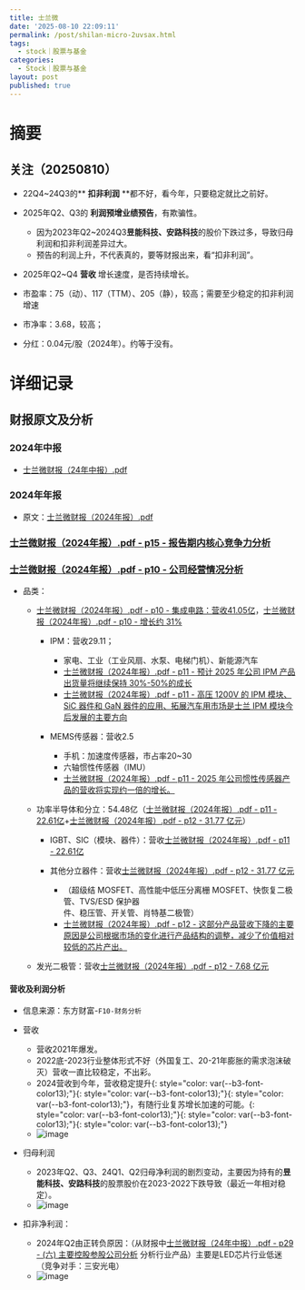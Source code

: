 ```yaml
---
title: 士兰微
date: '2025-08-10 22:09:11'
permalink: /post/shilan-micro-2uvsax.html
tags:
  - stock｜股票与基金
categories:
  - Stock｜股票与基金
layout: post
published: true
---
```






# 摘要

## 关注（20250810）

- 22Q4~24Q3的** **扣非利润** **都不好，<span data-type="text" style="color: var(--b3-font-color13);">看今年，只要稳定</span>就比之前<span data-type="text" style="color: var(--b3-font-color13);">好</span>。
- 2025年Q2、Q3的 **利润** ​**预增业绩预告**，<span data-type="text" style="color: var(--b3-font-color13);">有欺骗性</span>。

  - 因为2023年Q2~2024Q3**昱能科技、安路科技**的股价下跌过多，导致归母利润和扣非利润差异过大。
  - 预告的利润上升，不代表真的，要等财报出来，看“扣非利润”。
- 2025年Q2~Q4  **营收** 增长速度，是否持续增长。
- 市盈率：75（动）、117（TTM）、205（静），<span data-type="text" style="color: var(--b3-font-color13);">较高</span>；需要至少稳定的<span data-type="text" style="color: var(--b3-font-color13);">扣非利润增速</span>
- 市净率：3.68，<span data-type="text" style="color: var(--b3-font-color13);">较高</span>；
- 分红：0.04元/股（2024年）。<span data-type="text" style="color: var(--b3-font-color13);">约等于没有。</span>

# 详细记录

## 财报原文及分析

### 2024年中报

- [士兰微财报（24年中报）.pdf](assets/士兰微财报（24年中报）-20250810223537-3xudisp.pdf)

### 2024年年报

- 原文：[士兰微财报（2024年报）.pdf](assets/士兰微财报（2024年报）-20250811094918-yyj07cl.pdf)

### [士兰微财报（2024年报）.pdf - p15 - 报告期内核心竞争力分析](assets/士兰微财报（2024年报）-20250811094918-yyj07cl.pdf#page=15)

### [士兰微财报（2024年报）.pdf - p10 - 公司经营情况分析](assets/士兰微财报（2024年报）-20250811094918-yyj07cl.pdf#page=10)

- 品类：

  - [士兰微财报（2024年报）.pdf - p10 - 集成电路：营收41.05亿](assets/士兰微财报（2024年报）-20250811094918-yyj07cl.pdf#page=10)，[士兰微财报（2024年报）.pdf - p10 - 增长约 31%](assets/士兰微财报（2024年报）-20250811094918-yyj07cl.pdf#page=10)

    - IPM：营收29.11；

      - 家电、工业（工业风扇、水泵、电梯门机）、新能源汽车
      - [士兰微财报（2024年报）.pdf - p11 - 预计 2025 年公司 IPM 产品出货量将继续保持 30%-50%的成长](assets/士兰微财报（2024年报）-20250811094918-yyj07cl.pdf#page=11)
      - [士兰微财报（2024年报）.pdf - p11 - 高压 1200V 的 IPM 模块、SiC 器件和 GaN 器件的应用、拓展汽车用市场是士兰 IPM 模块今后发展的主要方向](assets/士兰微财报（2024年报）-20250811094918-yyj07cl.pdf#page=11)
    - MEMS传感器：营收2.5

      - 手机：加速度传感器，市占率20~30
      - 六轴惯性传感器（IMU）
      - [士兰微财报（2024年报）.pdf - p11 -  2025 年公司惯性传感器产品的营收将实现约一倍的增长。](assets/士兰微财报（2024年报）-20250811094918-yyj07cl.pdf#page=11)
  - 功率半导体和分立：54.48亿（[士兰微财报（2024年报）.pdf - p11 - 22.61亿](assets/士兰微财报（2024年报）-20250811094918-yyj07cl.pdf#page=11)+[士兰微财报（2024年报）.pdf - p12 - 31.77 亿元](assets/士兰微财报（2024年报）-20250811094918-yyj07cl.pdf#page=12)）

    - IGBT、SIC（模块、器件）：营收[士兰微财报（2024年报）.pdf - p11 - 22.61亿](assets/士兰微财报（2024年报）-20250811094918-yyj07cl.pdf#page=11)
    - 其他分立器件：营收[士兰微财报（2024年报）.pdf - p12 -  31.77 亿元](assets/士兰微财报（2024年报）-20250811094918-yyj07cl.pdf#page=12)

      - （超级结 MOSFET、高性能中低压分离栅 MOSFET、快恢复二极管、TVS/ESD 保护器  
        件、稳压管、开关管、肖特基二极管）
      - [士兰微财报（2024年报）.pdf - p12 - 这部分产品营收下降的主要原因是公司根据市场的变化进行产品结构的调整，减少了价值相对较低的芯片产出。](assets/士兰微财报（2024年报）-20250811094918-yyj07cl.pdf#page=12)
  - 发光二极管：营收[士兰微财报（2024年报）.pdf - p12 -  7.68 亿元](assets/士兰微财报（2024年报）-20250811094918-yyj07cl.pdf#page=12)

#### 营收及利润分析

- 信息来源：东方财富-`F10-财务分析`​
- 营收

  - 营收2021年爆发。
  - 2022底-2023行业整体形式不好（外国复工、20-21年膨胀的需求泡沫破灭）营收一直比较稳定，不出彩。
  - 2024营收到今年，营收<span data-type="text" style="color: var(--b3-font-color13);">稳定提升</span>{: style="color: var(--b3-font-color13);"}{: style="color: var(--b3-font-color13);"}{: style="color: var(--b3-font-color13);"}，<span data-type="text" style="color: var(--b3-font-color13);">有随行业复苏增长加速的可能。</span>{: style="color: var(--b3-font-color13);"}{: style="color: var(--b3-font-color13);"}{: style="color: var(--b3-font-color13);"}
  - ![image](https://cdn.jsdelivr.net/gh/neilChenXie/ChenVideo/pic/image-20250811115037-zbq37om.png)
- 归母利润

  - 2023年Q2、Q3、24Q1、Q2归母净利润的剧烈变动，主要因为持有的**昱能科技、安路科技**的股票股价在2023-2022下跌导致（最近一年相对稳定）。
  - ![image](https://cdn.jsdelivr.net/gh/neilChenXie/ChenVideo/pic/image-20250811124020-qc1rlqi.png)
- 扣非净利润：

  - 2024年Q2由正转负原因：（从财报中[士兰微财报（24年中报）.pdf - p29 - (六) 主要控股参股公司分析](assets/士兰微财报（24年中报）-20250810223537-3xudisp.pdf#page=29) 分析行业产品）主要是LED芯片行业低迷（竞争对手：三安光电）
  - ![image](https://cdn.jsdelivr.net/gh/neilChenXie/ChenVideo/pic/image-20250810231753-le1lu5t.png)

